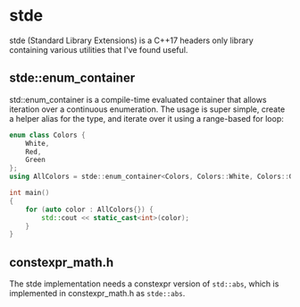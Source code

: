 # stde

stde (Standard Library Extensions) is a C++17 headers only library containing various utilities that I've found useful.

## stde::enum_container

std::enum_container is a compile-time evaluated container that allows iteration over a continuous enumeration. The usage is super simple, create a helper alias for the type, and iterate over it using a range-based for loop:

```cpp
enum class Colors {
	White,
	Red,
	Green
};
using AllColors = stde::enum_container<Colors, Colors::White, Colors::Green>;

int main()
{
	for (auto color : AllColors{}) {
		std::cout << static_cast<int>(color);
	}
}
```

## constexpr_math.h

The stde implementation needs a constexpr version of `std::abs`, which is implemented in constexpr_math.h as `stde::abs`.
